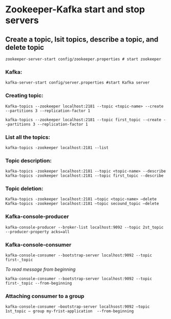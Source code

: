 # Zookeeper-Kafka start and stop servers

## Create a topic, lsit topics, describe a topic, and delete topic

	zookeeper-server-start config/zookeeper.properties # start zookeeper

### Kafka:

	kafka-server-start config/server.properties #start Kafka server

### Creating topic:

	Kafka-topics --zookeeper localhost:2181 --topic <topic-name> --create --partitions 3 --replication-factor 1

	kafka-topics --zookeeper localhost:2181 --topic first_topic --create --partitions 3 --replication-factor 1

### List all the topics:

	kafka-topics -zookeeper localhost:2181 --list

### Topic description:

	kafka-topics -zookeeper localhost:2181 --topic <topic-name> --describe
	kafka-topics -zookeeper localhost:2181 --topic first_topic --describe

### Topic deletion:

	Kafka-topics -zookeeper localhost:2181 —topic <topic-name> —delete
	Kafka-topics -zookeeper localhost:2181 —topic secound_topic —delete
	
### Kafka-console-producer
	
	kafka-console-producer --broker-list localhost:9092 --topic 2st_topic --producer-property acks=all

### Kafka-console-consumer
	
	kafka-console-consumer --bootstrap-server localhost:9092 --topic first-_topic
	
*To read message from beginning*

	kafka-console-consumer --bootstrap-server localhost:9092 --topic first-_topic --from-beginning

### Attaching consumer to a group
	
	kafka-console-consumer —bootstrap-server localhsost:9092 —topic 1st_topic — group my-frist-application  --from-beginning
